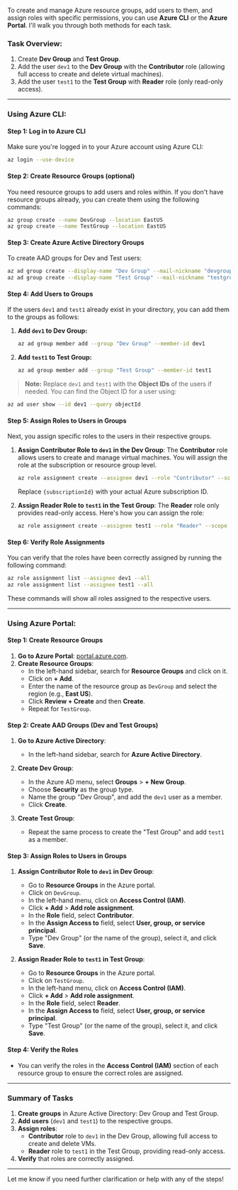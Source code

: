 To create and manage Azure resource groups, add users to them, and assign roles with specific permissions, you can use **Azure CLI** or the **Azure Portal**. I'll walk you through both methods for each task. 

### **Task Overview**:
1. Create **Dev Group** and **Test Group**.
2. Add the user `dev1` to the **Dev Group** with the **Contributor** role (allowing full access to create and delete virtual machines).
3. Add the user `test1` to the **Test Group** with **Reader** role (only read-only access).

---

### **Using Azure CLI:**

#### Step 1: **Log in to Azure CLI**
Make sure you're logged in to your Azure account using Azure CLI:
```bash
az login --use-device
```

#### Step 2: **Create Resource Groups (optional)**
You need resource groups to add users and roles within. If you don't have resource groups already, you can create them using the following commands:
```bash
az group create --name DevGroup --location EastUS
az group create --name TestGroup --location EastUS
```

#### Step 3: **Create Azure Active Directory Groups**

To create AAD groups for Dev and Test users:
```bash
az ad group create --display-name "Dev Group" --mail-nickname "devgroup"
az ad group create --display-name "Test Group" --mail-nickname "testgroup"
```

#### Step 4: **Add Users to Groups**

If the users `dev1` and `test1` already exist in your directory, you can add them to the groups as follows:

1. **Add `dev1` to Dev Group:**
   ```bash
   az ad group member add --group "Dev Group" --member-id dev1
   ```

2. **Add `test1` to Test Group:**
   ```bash
   az ad group member add --group "Test Group" --member-id test1
   ```

> **Note:** Replace `dev1` and `test1` with the **Object IDs** of the users if needed. You can find the Object ID for a user using:
```bash
az ad user show --id dev1 --query objectId
```

#### Step 5: **Assign Roles to Users in Groups**

Next, you assign specific roles to the users in their respective groups.

1. **Assign Contributor Role to `dev1` in the Dev Group**:
   The **Contributor** role allows users to create and manage virtual machines. You will assign the role at the subscription or resource group level.

   ```bash
   az role assignment create --assignee dev1 --role "Contributor" --scope /subscriptions/{subscriptionId}/resourceGroups/DevGroup
   ```

   Replace `{subscriptionId}` with your actual Azure subscription ID.

2. **Assign Reader Role to `test1` in the Test Group**:
   The **Reader** role only provides read-only access. Here's how you can assign the role:
   
   ```bash
   az role assignment create --assignee test1 --role "Reader" --scope /subscriptions/{subscriptionId}/resourceGroups/TestGroup
   ```

#### Step 6: **Verify Role Assignments**
You can verify that the roles have been correctly assigned by running the following command:

```bash
az role assignment list --assignee dev1 --all
az role assignment list --assignee test1 --all
```

These commands will show all roles assigned to the respective users.

---

### **Using Azure Portal:**

#### Step 1: **Create Resource Groups**
1. **Go to Azure Portal**: [portal.azure.com](https://portal.azure.com).
2. **Create Resource Groups**: 
   - In the left-hand sidebar, search for **Resource Groups** and click on it.
   - Click on **+ Add**.
   - Enter the name of the resource group as `DevGroup` and select the region (e.g., **East US**).
   - Click **Review + Create** and then **Create**.
   - Repeat for `TestGroup`.

#### Step 2: **Create AAD Groups (Dev and Test Groups)**

1. **Go to Azure Active Directory**:
   - In the left-hand sidebar, search for **Azure Active Directory**.
   
2. **Create Dev Group**:
   - In the Azure AD menu, select **Groups** > **+ New Group**.
   - Choose **Security** as the group type.
   - Name the group "Dev Group", and add the `dev1` user as a member.
   - Click **Create**.

3. **Create Test Group**:
   - Repeat the same process to create the "Test Group" and add `test1` as a member.

#### Step 3: **Assign Roles to Users in Groups**

1. **Assign Contributor Role to `dev1` in Dev Group**:
   - Go to **Resource Groups** in the Azure portal.
   - Click on `DevGroup`.
   - In the left-hand menu, click on **Access Control (IAM)**.
   - Click **+ Add** > **Add role assignment**.
   - In the **Role** field, select **Contributor**.
   - In the **Assign Access to** field, select **User, group, or service principal**.
   - Type "Dev Group" (or the name of the group), select it, and click **Save**.

2. **Assign Reader Role to `test1` in Test Group**:
   - Go to **Resource Groups** in the Azure portal.
   - Click on `TestGroup`.
   - In the left-hand menu, click on **Access Control (IAM)**.
   - Click **+ Add** > **Add role assignment**.
   - In the **Role** field, select **Reader**.
   - In the **Assign Access to** field, select **User, group, or service principal**.
   - Type "Test Group" (or the name of the group), select it, and click **Save**.

#### Step 4: **Verify the Roles**

- You can verify the roles in the **Access Control (IAM)** section of each resource group to ensure the correct roles are assigned.

---

### **Summary of Tasks**

1. **Create groups** in Azure Active Directory: Dev Group and Test Group.
2. **Add users** (`dev1` and `test1`) to the respective groups.
3. **Assign roles**:
   - **Contributor** role to `dev1` in the Dev Group, allowing full access to create and delete VMs.
   - **Reader** role to `test1` in the Test Group, providing read-only access.
4. **Verify** that roles are correctly assigned.

---

Let me know if you need further clarification or help with any of the steps!
